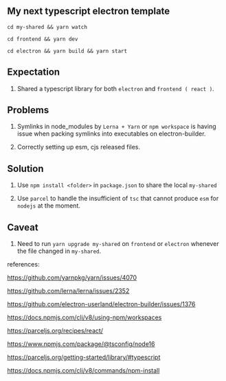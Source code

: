 ## My next typescript electron template

`cd my-shared && yarn watch`

`cd frontend && yarn dev`

`cd electron && yarn build && yarn start`

## Expectation

1. Shared a typescript library for both `electron` and `frontend ( react )`.

## Problems

1. Symlinks in node_modules by `Lerna + Yarn` or `npm workspace` is having issue when packing symlinks into executables on electron-builder.

2. Correctly setting up esm, cjs released files.

## Solution

1. Use `npm install <folder>` in `package.json` to share the local `my-shared`

2. Use `parcel` to handle the insufficient of `tsc` that cannot produce `esm` for `nodejs` at the moment.

## Caveat

1. Need to run `yarn upgrade my-shared` on `frontend` or `electron` whenever the file changed in `my-shared`.

references:

https://github.com/yarnpkg/yarn/issues/4070

https://github.com/lerna/lerna/issues/2352

https://github.com/electron-userland/electron-builder/issues/1376

https://docs.npmjs.com/cli/v8/using-npm/workspaces

https://parceljs.org/recipes/react/

https://www.npmjs.com/package/@tsconfig/node16

https://parceljs.org/getting-started/library/#typescript

https://docs.npmjs.com/cli/v8/commands/npm-install
